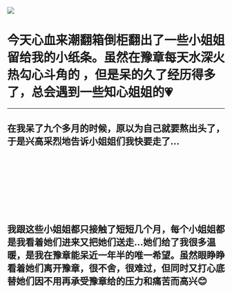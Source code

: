 <p><img src="https://www.iaders.com/wp-content/uploads/2019/11/abfff-006OmctYly1fltlpkj3knj318g0qoae5.jpg"></p>
<h1>今天心血来潮翻箱倒柜翻出了一些小姐姐留给我的小纸条。虽然在豫章每天水深火热勾心斗角的 ，但是呆的久了经历得多了，总会遇到一些知心姐姐的💗️</h1>
<p><span id="more-8413"></span></p>
<hr>
<h2>在我呆了九个多月的时候，原以为自己就要熬出头了，于是兴高采烈地告诉小姐姐们我快要走了&#8230;</h2>
<p class="picbox"><img src="https://www.iaders.com/wp-content/uploads/2019/11/e8883-006OmctYly1fltlpll0bwj30qo0suwn1.jpg" alt=""></p>
<p class="picbox"><img src="https://www.iaders.com/wp-content/uploads/2019/11/416ab-006OmctYly1fltlpmqhhkj31be0qoqc8.jpg" alt=""></p>
<p class="picbox"><img src="https://www.iaders.com/wp-content/uploads/2019/11/b300c-006OmctYly1fltlpo91imj30zk0qo45c.jpg" alt=""></p>
<p class="picbox"><img src="https://www.iaders.com/wp-content/uploads/2019/11/3a032-006OmctYly1fltlpp34igj30rv0qoafl.jpg" alt=""></p>
<p class="picbox"><img src="https://www.iaders.com/wp-content/uploads/2019/11/60370-006OmctYly1fltlpqxehuj30zo0qok15.jpg" alt=""></p>
<p class="picbox"><img src="https://www.iaders.com/wp-content/uploads/2019/11/1c087-006OmctYly1fltlps5azjj31dq0qok23.jpg" alt=""></p>
<p class="picbox"><img src="https://www.iaders.com/wp-content/uploads/2019/11/58a5c-006OmctYly1fltlptdh18j31kw0l815f.jpg" alt=""></p>
<p class="picbox"><img src="https://www.iaders.com/wp-content/uploads/2019/11/70e55-006OmctYly1fltlpuuvfaj31g10qo4c2.jpg" alt=""></p>
<p class="picbox"><img src="https://www.iaders.com/wp-content/uploads/2019/11/5161f-006OmctYly1fltlpw33xwj31kw0oe4c7.jpg" alt=""></p>
<p class="picbox"><img src="https://www.iaders.com/wp-content/uploads/2019/11/daf41-006OmctYly1fltlpx73pwj318l0qodr6.jpg" alt=""></p>
<h2>我跟这些小姐姐都只接触了短短几个月，每个小姐姐都是我看着她们进来又把她们送走&#8230;她们给了我很多温暖，是我在豫章能呆近一年半的唯一希望。虽然眼睁睁看着她们离开豫章，很不舍，很难过，但同时又打心底替她们因不用再承受豫章给的压力和痛苦而高兴😊️​​​​</h2>